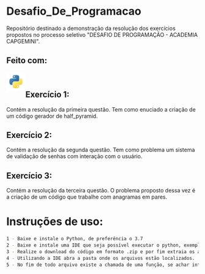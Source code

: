 # Desafio_De_Programacao

Repositório destinado a demonstração da resolução dos exercícios propostos no processo seletivo "DESAFIO DE PROGRAMAÇÃO - ACADEMIA CAPGEMINI".

## Feito com:

 <img align="left" alt="Python" width="50px" src="https://raw.githubusercontent.com/github/explore/80688e429a7d4ef2fca1e82350fe8e3517d3494d/topics/python/python.png" />

 <br>

## Exercício 1:

Contém a resolução da primeira questão. Tem como enuciado a criação de um código gerador de half_pyramid.
<br>

## Exercício 2:

Contém a resolução da segunda questão. Tem como problema um sistema de validação de senhas com interação com o usuário.
<br>

## Exercício 3:

Contém a resolução da terceira questão. O problema proposto dessa vez é a criação de um código que trabalhe com anagramas em pares.
<br>

# Instruções de uso:

```sh
1 - Baixe e instale o Python, de preferência o 3.7
2 - Baixe e instale uma IDE que seja possível executar o python, exemplo: Pycharm ou Vscode.
3 - Realize o download do código em formato .zip e por fim extraia os arquivos para uma pasta de sua preferência.
4 - Utilizando a IDE abra a pasta onde os arquivos estão localizados.
5 - No fim de todo arquivo existe a chamada de uma função, se achar interessante coloque valores do seu gosto e, por fim, execute o script.
```
